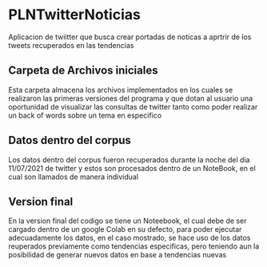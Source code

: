 # PLNTwitterNoticias
Aplicacion de twiitter que busca crear portadas de noticas a aprtrir de los tweets recuperados en las tendencias
## Carpeta de Archivos iniciales
Esta carpeta almacena los archivos implementados en los cuales se realizaron las primeras versiones del programa y que dotan al usuario una oportunidad de visualizar las consultas de twitter tanto como poder realizar un back of words sobre un tema en especifico
## Datos dentro del corpus
Los datos dentro del corpus fueron recuperados durante la noche del dia 11/07/2021 de twitter y estos son procesados dentro de un NoteBook, en el cual son llamados de manera individual
## Version final
En la version final del codigo se tiene un Noteebook, el cual debe de ser cargado dentro de un google Colab en su defecto, para poder ejecutar adecuadamente los datos, en el caso mostrado, se hace uso de los datos reuperados previamente como tendencias especificas, pero teniendo aun la posibilidad de generar nuevos datos en base a tendencias nuevas
